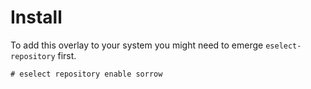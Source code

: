 # Install

To add this overlay to your system you might need to emerge `eselect-repository` first.

```
# eselect repository enable sorrow
```
